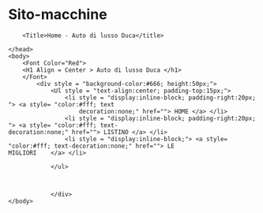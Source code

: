 # Sito-macchine

<html>
	<Head>
		
		<Title>Home - Auto di lusso Duca</title>
		
	</head>
	<body>
		<Font Color="Red">
		<H1 Align = Center > Auto di lusso Duca </h1>
		</Font> 
			<div style = "background-color:#666; height:50px;">  	
				<Ul style = "text-align:center; padding-top:15px;"> 
					<li style = "display:inline-block; padding-right:20px; "> <a style= "color:#fff; text
						decoration:none;" href=""> HOME </a> </li> 
					<li style = "display:inline-block; padding-right:20px; "> <a style= "color:#fff; text-								decoration:none;" href=""> LISTINO </a> </li> 
					<li style = "display:inline-block;"> <a style= "color:#fff; text-decoration:none;" href=""> LE 									MIGLIORI 	</a> </li> 
				
				</ul>
					
					
					
				</div>	
	</body>
</html>
